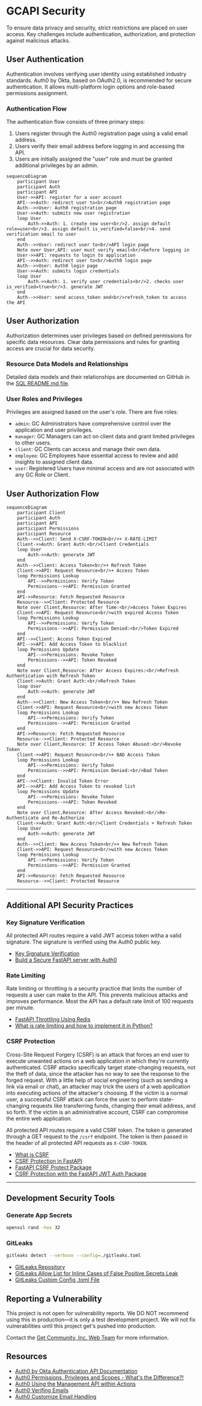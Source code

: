 # GCAPI Security

To ensure data privacy and security, strict restrictions are placed on user
access. Key challenges include authentication, authorization, and protection
against malicious attacks.

## User Authentication

Authentication involves verifying user identity using established industry
standards. Auth0 by Okta, based on OAuth2.0, is recommended for secure
authentication. It allows multi-platform login options and role-based
permissions assignment.

### Authentication Flow

The authentication flow consists of three primary steps:

1. Users register through the Auth0 registration page using a valid email
address.
2. Users verify their email address before logging in and accessing the API.
3. Users are initially assigned the "user" role and must be granted additional
privileges by an admin.

```mermaid
sequenceDiagram
    participant User
    participant Auth
    participant API
    User->>API: register for a user account
    API-->>Auth: redirect user to<br/>Auth0 registration page
    Auth-->>User: Auth0 registration page
    User->>Auth: submits new user registration
    loop User
        Auth->>Auth: 1. create new user<br/>2. assign default role=user<br/>3. assign default is_verified=false<br/>4. send verification email to user
    end
    Auth-->>User: redirect user to<br/>API login page
    Note over User,API: user must verify email<br/>before logging in
    User->>API: requests to login to application
    API-->>Auth: redirect user to<br/>Auth0 login page
    Auth-->>User: Auth0 login page
    User->>Auth: submits login credentials
    loop User
        Auth->>Auth: 1. verify user credentials<br/>2. checks user is_verified=true<br/>3. generate JWT
    end
    Auth-->>User: send access_token and<br/>refresh_token to access the API
```

## User Authorization

Authorization determines user privileges based on defined permissions for
specific data resources. Clear data permissions and rules for granting access
are crucial for data security.

### Resource Data Models and Relationships

Detailed data models and their relationships are documented on GitHub in the
[SQL README.md file](https://github.com/joeygrable94/GCAPI/blob/main/sql/README.md).

### User Roles and Privileges

Privileges are assigned based on the user's role. There are five roles:

- `admin`: GC Administrators have comprehensive control over the application
  and user privileges.
- `manager`: GC Managers can act on client data and grant limited privileges to
  other users.
- `client`: GC Clients can access and manage their own data.
- `employee`: GC Employees have essential access to review and add insights to
  assigned client data.
- `user`: Registered Users have minimal access and are not associated with any
  GC Role or Client.

## User Authorization Flow

```mermaid
sequenceDiagram
    participant Client
    participant Auth
    participant API
    participant Permissions
    participant Resource
    Auth-->>Client: Send X-CSRF-TOKEN<br/>+ X-RATE-LIMIT
    Client->>Auth: Grant Auth:<br/>Client Credentials
    loop User
        Auth->>Auth: generate JWT
    end
    Auth-->>Client: Access Token<br/>+ Refresh Token
    Client->>API: Request Resource<br/>+ Access Token
    loop Permissions Lookup
        API-->>Permissions: Verify Token
        Permissions-->>API: Permission Granted
    end
    API->>Resource: Fetch Requested Resource
    Resource-->>Client: Protected Resource
    Note over Client,Resource: After Time:<br/>Access Token Expires
    Client->>API: Request Resource<br/>with expired Access Token
    loop Permissions Lookup
        API-->>Permissions: Verify Token
        Permissions-->>API: Permission Denied:<br/>Token Expired
    end
    API-->>Client: Access Token Expired
    API-->>API: Add Access Token to blacklist
    loop Permissions Update
        API-->>Permissions: Revoke Token
        Permissions-->>API: Token Revoked
    end
    Note over Client,Resource: After Access Expires:<br/>Refresh Authentication with Refresh Token
    Client->>Auth: Grant Auth:<br/>Refresh Token
    loop User
        Auth->>Auth: generate JWT
    end
    Auth-->>Client: New Access Token<br/>+ New Refresh Token
    Client->>API: Request Resource<br/>with new Access Token
    loop Permissions Lookup
        API-->>Permissions: Verify Token
        Permissions-->>API: Permission Granted
    end
    API->>Resource: Fetch Requested Resource
    Resource-->>Client: Protected Resource
    Note over Client,Resource: If Access Token Abused:<br/>Revoke Token
    Client->>API: Request Resource<br/>+ BAD Access Token
    loop Permissions Lookup
        API-->>Permissions: Verify Token
        Permissions-->>API: Permission Denied:<br/>Bad Token
    end
    API-->>Client: Invalid Token Error
    API-->>API: Add Access Token to revoked list
    loop Permissions Update
        API-->>Permissions: Revoke Token
        Permissions-->>API: Token Revoked
    end
    Note over Client,Resource: After Access Revoked:<br/>Re-Authenticate and Re-Authorize
    Client->>Auth: Grant Auth:<br/>Client Credentials + Refresh Token
    loop User
        Auth->>Auth: generate JWT
    end
    Auth-->>Client: New Access Token<br/>+ New Refresh Token
    Client->>API: Request Resource<br/>with new Access Token
    loop Permissions Lookup
        API-->>Permissions: Verify Token
        Permissions-->>API: Permission Granted
    end
    API->>Resource: Fetch Requested Resource
    Resource-->>Client: Protected Resource
```

----

## Additional API Security Practices

### Key Signature Verification

All protected API routes require a valid JWT access token witha a valid
signature. The signature is verified using the Auth0 public key.

- [Key Signature Verification](https://auth0.com/docs/quickstart/backend/python/01-authorization#validate-access-tokens)
- [Build a Secure FastAPI server with Auth0](https://auth0.com/blog/build-and-secure-fastapi-server-with-auth0/)

### Rate Limiting

Rate limiting or throttling is a security practice that limits the number of
requests a user can make to the API. This prevents malicious attacks and
improves performance. Most the API has a default rate limit of 100 requests
per minute.

- [FastAPI Throttling Using Redis](https://sayanc20002.medium.com/api-throttling-using-redis-and-fastapi-dockerized-98a50f9495c)
- [What is rate limiting and how to implement it in Python?](https://rino-dev.com/what-is-rate-limiting-and-how-to-implement-it-in-a-python-application)

### CSRF Protection

Cross-Site Request Forgery (CSRF) is an attack that forces an end user to
execute unwanted actions on a web application in which they're currently
authenticated. CSRF attacks specifically target state-changing requests, not
the theft of data, since the attacker has no way to see the response to the
forged request. With a little help of social engineering (such as sending a
link via email or chat), an attacker may trick the users of a web application
into executing actions of the attacker's choosing. If the victim is a normal
user, a successful CSRF attack can force the user to perform state-changing
requests like transferring funds, changing their email address, and so forth.
If the victim is an administrative account, CSRF can compromise the entire web
application.

All protected API routes require a valid CSRF token. The token is generated
through a GET request to the `/csrf` endpoint. The token is then passed in the
header of all protected API requests as `X-CSRF-TOKEN`.

- [What is CSRF](https://www.synopsys.com/glossary/what-is-csrf.html#:~:text=A%20CSRF%20token%20is%20a,make%20it%20difficult%20to%20guess.)
- [CSRF Protection in FastAPI](https://www.stackhawk.com/blog/csrf-protection-in-fastapi/)
- [FastAPI CSRF Protect Package](https://pypi.org/project/fastapi-csrf-protect/)
- [CSRF Protection with the FastAPI JWT Auth Package](https://indominusbyte.github.io/fastapi-jwt-auth/configuration/csrf/)

----

## Development Security Tools

### Generate App Secrets

```bash
openssl rand -hex 32
```

### GitLeaks

```bash
gitleaks detect --verbose --config=./gitleaks.toml
```

- [GitLeaks Repository](https://github.com/zricethezav/gitleaks)
- [GitLeaks Allow List for Inline Cases of False Positive Secrets Leak](https://github.com/zricethezav/gitleaks/issues/579)
- [GitLeaks Custom Config .toml File](https://github.com/zricethezav/gitleaks/issues/787)

## Reporting a Vulnerability

This project is not open for vulnerability reports. We DO NOT recommend using
this in production—it is only a test development project. We will not fix
vulnerabilities until this project get's pushed into production.

Contact the [Get Community, Inc. Web Team](mailto:joey@getcommunity.com)
for more information.

## Resources

- [Auth0 by Okta Authentication API Documentation](https://auth0.com/docs/api/authentication)
- [Auth0 Permissions, Privileges and Scopes - What's the Difference?!](https://youtu.be/vULfBEn8N7E?si=WKJH4tOtz3d1Eu0f)
- [Auth0 Using the Management API within Actions](https://community.auth0.com/t/how-can-i-use-the-management-api-in-actions/64947)
- [Auth0 Verifing Emails](https://auth0.com/docs/manage-users/user-accounts/verify-emails)
- [Auth0 Customize Email Handling](https://auth0.com/docs/customize/email/manage-email-flow)

